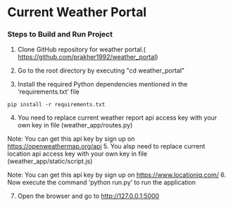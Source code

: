 # Current Weather Portal
### Steps to Build  and Run Project
1. Clone GitHub repository  for weather portal.( https://github.com/prakher1992/weather_portal)

2. Go to the root directory by executing "cd weather_portal"

3. Install the required Python dependencies mentioned in the ‘requirements.txt’ file
```
pip install -r requirements.txt
```
4. You need to replace current weather report api access key with your own key in file (weather_app/routes.py)

 Note: You can get this api key by sign up on https://openweathermap.org/api
5. You alsp need to replace current location api access key with your own key in file (weather_app/static/script.js)

Note: You can get this api key by sign up on  https://www.locationiq.com/
6. Now execute the command ‘python run.py’ to run the application

7. Open the browser and go to http://127.0.0.1:5000